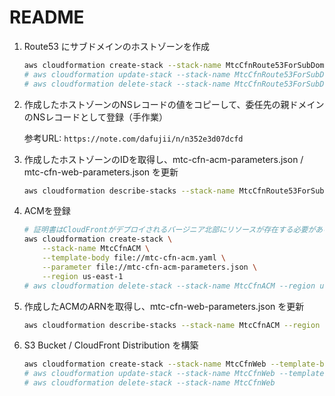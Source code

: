 # README

1. Route53 にサブドメインのホストゾーンを作成

    ```sh
    aws cloudformation create-stack --stack-name MtcCfnRoute53ForSubDomain --template-body file://mtc-cfn-route53-for-subdomain.yaml
    # aws cloudformation update-stack --stack-name MtcCfnRoute53ForSubDomain --template-body file://mtc-cfn-route53-for-subdomain.yaml
    # aws cloudformation delete-stack --stack-name MtcCfnRoute53ForSubDomain
    ```

1. 作成したホストゾーンのNSレコードの値をコピーして、委任先の親ドメインのNSレコードとして登録（手作業）

    参考URL: `https://note.com/dafujii/n/n352e3d07dcfd`

1. 作成したホストゾーンのIDを取得し、mtc-cfn-acm-parameters.json / mtc-cfn-web-parameters.json を更新

    ```sh
    aws cloudformation describe-stacks --stack-name MtcCfnRoute53ForSubDomain | jq -r '.Stacks[].Outputs[0].OutputValue'
    ```

1. ACMを登録

    ```sh
    # 証明書はCloudFrontがデプロイされるバージニア北部にリソースが存在する必要があるため、明示的にregionを指定
    aws cloudformation create-stack \
        --stack-name MtcCfnACM \
        --template-body file://mtc-cfn-acm.yaml \
        --parameter file://mtc-cfn-acm-parameters.json \
        --region us-east-1
    # aws cloudformation delete-stack --stack-name MtcCfnACM --region us-east-1
    ```

1. 作成したACMのARNを取得し、mtc-cfn-web-parameters.json を更新

    ```sh
    aws cloudformation describe-stacks --stack-name MtcCfnACM --region us-east-1 | jq -r '.Stacks[].Outputs[0].OutputValue'
    ```

1. S3 Bucket / CloudFront Distribution を構築

    ```sh
    aws cloudformation create-stack --stack-name MtcCfnWeb --template-body file://mtc-cfn-web.yaml --parameter file://mtc-cfn-web-parameters.json
    # aws cloudformation update-stack --stack-name MtcCfnWeb --template-body file://mtc-cfn-web.yaml --parameter file://mtc-cfn-web-parameters.json
    # aws cloudformation delete-stack --stack-name MtcCfnWeb
    ```
